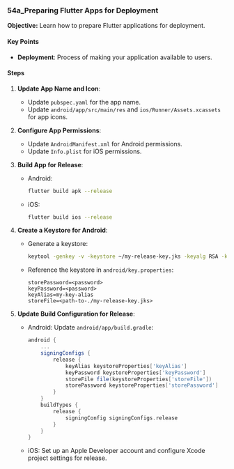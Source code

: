 ### 54a_Preparing Flutter Apps for Deployment

**Objective:** Learn how to prepare Flutter applications for deployment.

#### Key Points

- **Deployment**: Process of making your application available to users.

#### Steps

1. **Update App Name and Icon**:
   - Update `pubspec.yaml` for the app name.
   - Update `android/app/src/main/res` and `ios/Runner/Assets.xcassets` for app icons.

2. **Configure App Permissions**:
   - Update `AndroidManifest.xml` for Android permissions.
   - Update `Info.plist` for iOS permissions.

3. **Build App for Release**:
   - Android:

     ```bash
     flutter build apk --release
     ```

   - iOS:

     ```bash
     flutter build ios --release
     ```

4. **Create a Keystore for Android**:
   - Generate a keystore:

     ```bash
     keytool -genkey -v -keystore ~/my-release-key.jks -keyalg RSA -keysize 2048 -validity 10000 -alias my-key-alias
     ```

   - Reference the keystore in `android/key.properties`:

     ```properties
     storePassword=<password>
     keyPassword=<password>
     keyAlias=my-key-alias
     storeFile=<path-to-./my-release-key.jks>
     ```

5. **Update Build Configuration for Release**:
   - Android:
     Update `android/app/build.gradle`:

     ```gradle
     android {
         ...
         signingConfigs {
             release {
                 keyAlias keystoreProperties['keyAlias']
                 keyPassword keystoreProperties['keyPassword']
                 storeFile file(keystoreProperties['storeFile'])
                 storePassword keystoreProperties['storePassword']
             }
         }
         buildTypes {
             release {
                 signingConfig signingConfigs.release
             }
         }
     }
     ```

   - iOS:
     Set up an Apple Developer account and configure Xcode project settings for release.
